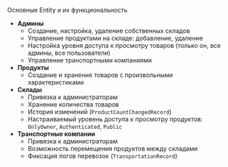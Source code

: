 Основные Entity и их функциональность 

 - **Админы**
    - Создание, настройка, удаление собственных складов
    - Управление продуктами на складе: добавление, удаление
    - Настройка уровня доступа к просмотру товаров (только он, все админы, все пользователи)
	- Управление транспортными компаниями
- **Продукты**
    - Создание и хранение товаров с произвольными характеристиками
- **Склады**
    - Привязка к администраторам
    - Хранение количества товаров
    - История изменений (`ProductCountChangedRecord`)
    - Настраиваемый уровень доступа к просмотру продуктов:  
        `OnlyOwner`, `Authenticated`, `Public`
- **Транспортные компании**
    - Привязка к администраторам
    - Возможность перемещения продуктов между складами
    - Фиксация логов перевозок (`TransportationRecord`)
